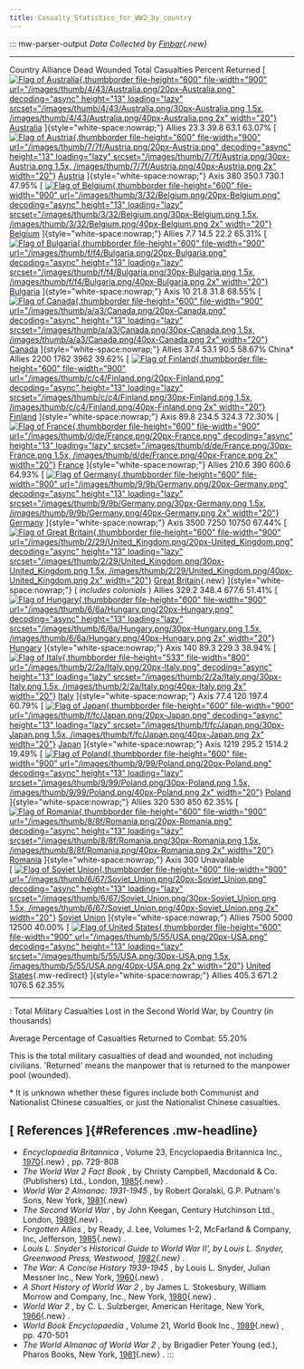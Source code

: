 ```yaml
---
title: Casualty_Statistics_for_WW2_by_country
---
```


::: mw-parser-output
_Data Collected by
[Finbar](/wiki/index.php?title=User:Finbar&action=edit&redlink=1 "User:Finbar (page does not exist)"){.new}_

---

Country Alliance Dead Wounded Total Casualties Percent Returned
[ [![Flag of Australia](/images/thumb/4/43/Australia.png/20px-Australia.png){.thumbborder file-height="600" file-width="900" url="/images/thumb/4/43/Australia.png/20px-Australia.png" decoding="async" height="13" loading="lazy" srcset="/images/thumb/4/43/Australia.png/30px-Australia.png 1.5x, /images/thumb/4/43/Australia.png/40px-Australia.png 2x" width="20"}](/wiki/Australia "Australia") [Australia](/wiki/Australia "Australia") ]{style="white-space:nowrap;"} Allies 23.3 39.8 63.1 63.07%
[ [![Flag of Austria](/images/thumb/7/7f/Austria.png/20px-Austria.png){.thumbborder file-height="600" file-width="900" url="/images/thumb/7/7f/Austria.png/20px-Austria.png" decoding="async" height="13" loading="lazy" srcset="/images/thumb/7/7f/Austria.png/30px-Austria.png 1.5x, /images/thumb/7/7f/Austria.png/40px-Austria.png 2x" width="20"}](/wiki/Austria "Austria") [Austria](/wiki/Austria "Austria") ]{style="white-space:nowrap;"} Axis 380 350.1 730.1 47.95%
[ [![Flag of Belgium](/images/thumb/3/32/Belgium.png/20px-Belgium.png){.thumbborder file-height="600" file-width="900" url="/images/thumb/3/32/Belgium.png/20px-Belgium.png" decoding="async" height="13" loading="lazy" srcset="/images/thumb/3/32/Belgium.png/30px-Belgium.png 1.5x, /images/thumb/3/32/Belgium.png/40px-Belgium.png 2x" width="20"}](/wiki/Belgium "Belgium") [Belgium](/wiki/Belgium "Belgium") ]{style="white-space:nowrap;"} Allies 7.7 14.5 22.2 65.31%
[ [![Flag of Bulgaria](/images/thumb/f/f4/Bulgaria.png/20px-Bulgaria.png){.thumbborder file-height="600" file-width="900" url="/images/thumb/f/f4/Bulgaria.png/20px-Bulgaria.png" decoding="async" height="13" loading="lazy" srcset="/images/thumb/f/f4/Bulgaria.png/30px-Bulgaria.png 1.5x, /images/thumb/f/f4/Bulgaria.png/40px-Bulgaria.png 2x" width="20"}](/wiki/Bulgaria "Bulgaria") [Bulgaria](/wiki/Bulgaria "Bulgaria") ]{style="white-space:nowrap;"} Axis 10 21.8 31.8 68.55%
[ [![Flag of Canada](/images/thumb/a/a3/Canada.png/20px-Canada.png){.thumbborder file-height="600" file-width="900" url="/images/thumb/a/a3/Canada.png/20px-Canada.png" decoding="async" height="13" loading="lazy" srcset="/images/thumb/a/a3/Canada.png/30px-Canada.png 1.5x, /images/thumb/a/a3/Canada.png/40px-Canada.png 2x" width="20"}](/wiki/Canada "Canada") [Canada](/wiki/Canada "Canada") ]{style="white-space:nowrap;"} Allies 37.4 53.1 90.5 58.67%
China\* Allies 2200 1762 3962 39.62%
[ [![Flag of Finland](/images/thumb/c/c4/Finland.png/20px-Finland.png){.thumbborder file-height="600" file-width="900" url="/images/thumb/c/c4/Finland.png/20px-Finland.png" decoding="async" height="13" loading="lazy" srcset="/images/thumb/c/c4/Finland.png/30px-Finland.png 1.5x, /images/thumb/c/c4/Finland.png/40px-Finland.png 2x" width="20"}](/wiki/Finland "Finland") [Finland](/wiki/Finland "Finland") ]{style="white-space:nowrap;"} Axis 89.8 234.5 324.3 72.30%
[ [![Flag of France](/images/thumb/d/de/France.png/20px-France.png){.thumbborder file-height="600" file-width="900" url="/images/thumb/d/de/France.png/20px-France.png" decoding="async" height="13" loading="lazy" srcset="/images/thumb/d/de/France.png/30px-France.png 1.5x, /images/thumb/d/de/France.png/40px-France.png 2x" width="20"}](/wiki/France "France") [France](/wiki/France "France") ]{style="white-space:nowrap;"} Allies 210.6 390 600.6 64.93%
[ [![Flag of Germany](/images/thumb/9/9b/Germany.png/20px-Germany.png){.thumbborder file-height="600" file-width="900" url="/images/thumb/9/9b/Germany.png/20px-Germany.png" decoding="async" height="13" loading="lazy" srcset="/images/thumb/9/9b/Germany.png/30px-Germany.png 1.5x, /images/thumb/9/9b/Germany.png/40px-Germany.png 2x" width="20"}](/wiki/Germany "Germany") [Germany](/wiki/Germany "Germany") ]{style="white-space:nowrap;"} Axis 3500 7250 10750 67.44%
[ [![Flag of Great Britain](/images/thumb/2/29/United_Kingdom.png/20px-United_Kingdom.png){.thumbborder file-height="600" file-width="900" url="/images/thumb/2/29/United_Kingdom.png/20px-United_Kingdom.png" decoding="async" height="13" loading="lazy" srcset="/images/thumb/2/29/United_Kingdom.png/30px-United_Kingdom.png 1.5x, /images/thumb/2/29/United_Kingdom.png/40px-United_Kingdom.png 2x" width="20"}](/wiki/Great_Britain "Great Britain") [Great Britain](/wiki/index.php?title=Great_Britain&action=edit&redlink=1 "Great Britain (page does not exist)"){.new} ]{style="white-space:nowrap;"} ( _includes colonials_ ) Allies 329.2 348.4 677.6 51.41%
[ [![Flag of Hungary](/images/thumb/6/6a/Hungary.png/20px-Hungary.png){.thumbborder file-height="600" file-width="900" url="/images/thumb/6/6a/Hungary.png/20px-Hungary.png" decoding="async" height="13" loading="lazy" srcset="/images/thumb/6/6a/Hungary.png/30px-Hungary.png 1.5x, /images/thumb/6/6a/Hungary.png/40px-Hungary.png 2x" width="20"}](/wiki/Hungary "Hungary") [Hungary](/wiki/Hungary "Hungary") ]{style="white-space:nowrap;"} Axis 140 89.3 229.3 38.94%
[ [![Flag of Italy](/images/thumb/2/2a/Italy.png/20px-Italy.png){.thumbborder file-height="533" file-width="800" url="/images/thumb/2/2a/Italy.png/20px-Italy.png" decoding="async" height="13" loading="lazy" srcset="/images/thumb/2/2a/Italy.png/30px-Italy.png 1.5x, /images/thumb/2/2a/Italy.png/40px-Italy.png 2x" width="20"}](/wiki/Italy "Italy") [Italy](/wiki/Italy "Italy") ]{style="white-space:nowrap;"} Axis 77.4 120 197.4 60.79%
[ [![Flag of Japan](/images/thumb/f/fc/Japan.png/20px-Japan.png){.thumbborder file-height="600" file-width="900" url="/images/thumb/f/fc/Japan.png/20px-Japan.png" decoding="async" height="13" loading="lazy" srcset="/images/thumb/f/fc/Japan.png/30px-Japan.png 1.5x, /images/thumb/f/fc/Japan.png/40px-Japan.png 2x" width="20"}](/wiki/Japan "Japan") [Japan](/wiki/Japan "Japan") ]{style="white-space:nowrap;"} Axis 1219 295.2 1514.2 19.49%
[ [![Flag of Poland](/images/thumb/9/99/Poland.png/20px-Poland.png){.thumbborder file-height="600" file-width="900" url="/images/thumb/9/99/Poland.png/20px-Poland.png" decoding="async" height="13" loading="lazy" srcset="/images/thumb/9/99/Poland.png/30px-Poland.png 1.5x, /images/thumb/9/99/Poland.png/40px-Poland.png 2x" width="20"}](/wiki/Poland "Poland") [Poland](/wiki/Poland "Poland") ]{style="white-space:nowrap;"} Allies 320 530 850 62.35%
[ [![Flag of Romania](/images/thumb/8/8f/Romania.png/20px-Romania.png){.thumbborder file-height="600" file-width="900" url="/images/thumb/8/8f/Romania.png/20px-Romania.png" decoding="async" height="13" loading="lazy" srcset="/images/thumb/8/8f/Romania.png/30px-Romania.png 1.5x, /images/thumb/8/8f/Romania.png/40px-Romania.png 2x" width="20"}](/wiki/Romania "Romania") [Romania](/wiki/Romania "Romania") ]{style="white-space:nowrap;"} Axis 300 Unavailable  
 [ [![Flag of Soviet Union](/images/thumb/6/67/Soviet_Union.png/20px-Soviet_Union.png){.thumbborder file-height="600" file-width="900" url="/images/thumb/6/67/Soviet_Union.png/20px-Soviet_Union.png" decoding="async" height="13" loading="lazy" srcset="/images/thumb/6/67/Soviet_Union.png/30px-Soviet_Union.png 1.5x, /images/thumb/6/67/Soviet_Union.png/40px-Soviet_Union.png 2x" width="20"}](/wiki/Soviet_Union "Soviet Union") [Soviet Union](/wiki/Soviet_Union "Soviet Union") ]{style="white-space:nowrap;"} Allies 7500 5000 12500 40.00%
[ [![Flag of United States](/images/thumb/5/55/USA.png/20px-USA.png){.thumbborder file-height="600" file-width="900" url="/images/thumb/5/55/USA.png/20px-USA.png" decoding="async" height="13" loading="lazy" srcset="/images/thumb/5/55/USA.png/30px-USA.png 1.5x, /images/thumb/5/55/USA.png/40px-USA.png 2x" width="20"}](/wiki/United_States "United States") [United States](/wiki/United_States "United States"){.mw-redirect} ]{style="white-space:nowrap;"} Allies 405.3 671.2 1076.5 62.35%

---

: Total Military Casualties Lost in the Second World War, by Country
(in thousands)

Average Percentage of Casualties Returned to Combat: 55.20%

This is the total military casualties of dead and wounded, not including
civilians. 'Returned' means the manpower that is returned to the
manpower pool (wounded).

\* It is unknown whether these figures include both Communist and
Nationalist Chinese casualties, or just the Nationalist Chinese
casualties.

## [ References ]{#References .mw-headline}

- _Encyclopaedia Britannica_ , Volume 23, Encyclopaedia Britannica
  Inc.,
  [1970](/wiki/index.php?title=1970&action=edit&redlink=1 "1970 (page does not exist)"){.new}
  , pp. 729-808
- _The World War 2 Fact Book_ , by Christy Campbell, Macdonald & Co.
  (Publishers) Ltd., London,
  [1985](/wiki/index.php?title=1985&action=edit&redlink=1 "1985 (page does not exist)"){.new}
  .
- _World War 2 Almanac: 1931-1945_ , by Robert Goralski, G.P. Putnam's
  Sons, New York,
  [1981](/wiki/index.php?title=1981&action=edit&redlink=1 "1981 (page does not exist)"){.new}
- _The Second World War_ , by John Keegan, Century Hutchinson Ltd.,
  London,
  [1989](/wiki/index.php?title=1989&action=edit&redlink=1 "1989 (page does not exist)"){.new}
  .
- _Forgotten Allies_ , by Ready, J. Lee, Volumes 1-2, McFarland &
  Company, Inc, Jefferson,
  [1985](/wiki/index.php?title=1985&action=edit&redlink=1 "1985 (page does not exist)"){.new}
  .
- _Louis L. Snyder\'s Historical Guide to World War II\', by Louis L.
  Snyder, Greenwood Press, Westwood,
  [1982](/wiki/index.php?title=1982&action=edit&redlink=1 "1982 (page does not exist)"){.new}
  ._
- _The War: A Concise History 1939-1945_ , by Louis L. Snyder, Julian
  Messner Inc., New York,
  [1960](/wiki/index.php?title=1960&action=edit&redlink=1 "1960 (page does not exist)"){.new}
  .
- _A Short History of World War 2_ , by James L. Stokesbury, William
  Morrow and Company, Inc., New York,
  [1980](/wiki/index.php?title=1980&action=edit&redlink=1 "1980 (page does not exist)"){.new}
  .
- _World War 2_ , by C. L. Sulzberger, American Heritage, New York,
  [1966](/wiki/index.php?title=1966&action=edit&redlink=1 "1966 (page does not exist)"){.new}
  .
- _World Book Encyclopaedia_ , Volume 21, World Book Inc.,
  [1989](/wiki/index.php?title=1989&action=edit&redlink=1 "1989 (page does not exist)"){.new}
  , pp. 470-501
- _The World Almanac of World War 2_ , by Brigadier Peter Young (ed.),
  Pharos Books, New York,
  [1981](/wiki/index.php?title=1981&action=edit&redlink=1 "1981 (page does not exist)"){.new}
  .
  :::

